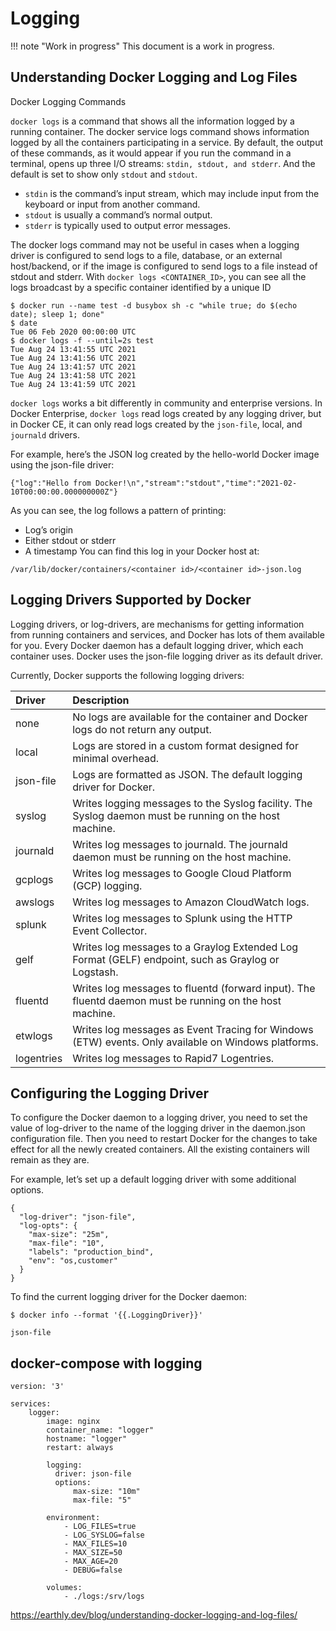 # Logging

!!! note "Work in progress"
    This document is a work in progress.


## Understanding Docker Logging and Log Files

Docker Logging Commands

`docker logs` is a command that shows all the information logged by a running container. 
The docker service logs command shows information logged by all the containers participating in a service.
 By default, the output of these commands, as it would appear if you run the command in a terminal, 
 opens up three I/O streams: `stdin, stdout, and stderr`. And the default is set to show only `stdout` and `stdout`.

* `stdin` is the command’s input stream, which may include input from the keyboard or input from another command.
* `stdout` is usually a command’s normal output.
* `stderr` is typically used to output error messages.

The docker logs command may not be useful in cases when a logging driver is configured to send logs to a file, 
database, or an external host/backend, or if the image is configured to send logs to a file instead of stdout and stderr. 
With `docker logs <CONTAINER_ID>`, you can see all the logs broadcast by a specific container identified by a unique ID

```
$ docker run --name test -d busybox sh -c "while true; do $(echo date); sleep 1; done"
$ date
Tue 06 Feb 2020 00:00:00 UTC
$ docker logs -f --until=2s test
Tue Aug 24 13:41:55 UTC 2021
Tue Aug 24 13:41:56 UTC 2021
Tue Aug 24 13:41:57 UTC 2021
Tue Aug 24 13:41:58 UTC 2021
Tue Aug 24 13:41:59 UTC 2021
```

`docker logs` works a bit differently in community and enterprise versions. In Docker Enterprise, 
`docker logs` read logs created by any logging driver, but in Docker CE, it can only read logs created by the `json-file`, local, and `journald` drivers.

For example, here’s the JSON log created by the hello-world Docker image using the json-file driver:

```
{"log":"Hello from Docker!\n","stream":"stdout","time":"2021-02-10T00:00:00.000000000Z"}
```
As you can see, the log follows a pattern of printing:

* Log’s origin
* Either stdout or stderr
* A timestamp
You can find this log in your Docker host at:
```
/var/lib/docker/containers/<container id>/<container id>-json.log  
```

## Logging Drivers Supported by Docker

Logging drivers, or log-drivers, are mechanisms for getting information from running containers and services, 
and Docker has lots of them available for you. Every Docker daemon has a default logging driver,
 which each container uses. Docker uses the json-file logging driver as its default driver.

 Currently, Docker supports the following logging drivers:

| Driver      | Description |
| :---        |    :----   |
| none       | No logs are available for the container and Docker logs do not return any output. |
| local      | Logs are stored in a custom format designed for minimal overhead.                 |
| json-file  | Logs are formatted as JSON. The default logging driver for Docker.                |
| syslog     | Writes logging messages to the Syslog facility. The Syslog daemon must be running on the host machine.|
| journald   | Writes log messages to journald. The journald daemon must be running on the host machine.|
| gcplogs    | Writes log messages to Google Cloud Platform (GCP) logging. |
| awslogs    | Writes log messages to Amazon CloudWatch logs. |
| splunk     | Writes log messages to Splunk using the HTTP Event Collector. |
| gelf       | Writes log messages to a Graylog Extended Log Format (GELF) endpoint, such as Graylog or Logstash. |
| fluentd    | Writes log messages to fluentd (forward input). The fluentd daemon must be running on the host machine. |
| etwlogs    | Writes log messages as Event Tracing for Windows (ETW) events. Only available on Windows platforms. |
| logentries | Writes log messages to Rapid7 Logentries. |


## Configuring the Logging Driver
To configure the Docker daemon to a logging driver, you need to set the value of log-driver to the name 
of the logging driver in the daemon.json configuration file. Then you need to restart Docker for
the changes to take effect for all the newly created containers. All the existing containers will remain as they are.

For example, let’s set up a default logging driver with some additional options.
```
{
  "log-driver": "json-file",
  "log-opts": {
    "max-size": "25m",
    "max-file": "10",
    "labels": "production_bind",
    "env": "os,customer"
  }
}
```

To find the current logging driver for the Docker daemon:

```
$ docker info --format '{{.LoggingDriver}}'

json-file
```

## docker-compose with logging

```
version: '3'

services:
    logger:
        image: nginx
        container_name: "logger"
        hostname: "logger"
        restart: always

        logging:
          driver: json-file
          options:
              max-size: "10m"
              max-file: "5"

        environment:
            - LOG_FILES=true
            - LOG_SYSLOG=false
            - MAX_FILES=10
            - MAX_SIZE=50
            - MAX_AGE=20
            - DEBUG=false

        volumes:
            - ./logs:/srv/logs
```



https://earthly.dev/blog/understanding-docker-logging-and-log-files/
